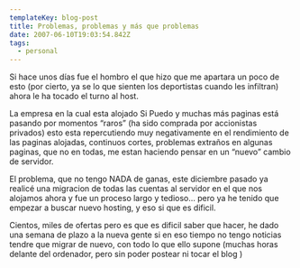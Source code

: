 ```yaml
---
templateKey: blog-post
title: Problemas, problemas y más que problemas
date: 2007-06-10T19:03:54.842Z
tags:
  - personal
---
```

Si hace unos dí­as fue el hombro el que hizo que me apartara un poco de esto (por cierto, ya se lo que sienten los deportistas cuando les infiltran) ahora le ha tocado el turno al host.

La empresa en la cual esta alojado Si Puedo y muchas más paginas está pasando por momentos “raros” (ha sido comprada por accionistas privados) esto esta repercutiendo muy negativamente en el rendimiento de las paginas alojadas, continuos cortes, problemas extraños en algunas paginas, que no en todas, me estan haciendo pensar en un “nuevo” cambio de servidor.

El problema, que no tengo NADA de ganas, este diciembre pasado ya realicé una migracion de todas las cuentas al servidor en el que nos alojamos ahora y fue un proceso largo y tedioso… pero ya he tenido que empezar a buscar nuevo hosting, y eso si que es dificil.

Cientos, miles de ofertas pero es que es dificil saber que hacer, he dado una semana de plazo a la nueva gente si en eso tiempo no tengo noticias tendre que migrar de nuevo, con todo lo que ello supone (muchas horas delante del ordenador, pero sin poder postear ni tocar el blog )